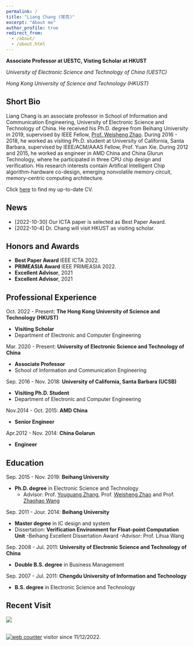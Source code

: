 ```yaml
---
permalink: /
title: "Liang Chang (常亮)"
excerpt: "About me"
author_profile: true
redirect_from: 
  - /about/
  - /about.html
---
```


**Associate Professor at UESTC, Visting Scholar at HKUST**

*University of Electronic Science and Technology of China (UESTC)*

*Hong Kong University of Science and Technology (HKUST)*

## Short Bio
Liang Chang is an associate professor in School of Information and Communication Engineering, University of Electronic Science and Technology of China. He received his Ph.D. degree from Beihang University in 2019, supervised by IEEE Fellow, [Prof. Weisheng Zhao](https://shi.buaa.edu.cn/09688/en/index/28579/list/index.htm). During 2016 - 2018, he worked as visiting Ph.D. student at University of California, Santa Barbara, supervised by IEEE/ACM/AAAS Fellow, Prof. Yuan Xie. During 2012 and 2015, he worked as engineer in AMD China and China Glurun Technology, where he participated in three CPU chip design and verification. His research interests contain Artifical Intelligent Chip algorithm-hardware co-design, emerging nonvolatile memory circuit, memory-centric computing architecture.

Click [here](../pages/cv) to find my up-to-date CV.


## News
+ [2022-10-30] Our ICTA paper is selected as Best Paper Award. 
+ [2022-10-4] Dr. Chang will visit HKUST as visiting scholar. 

## Honors and Awards
* **Best Paper Award** IEEE ICTA 2022. 
* **PRIMEASIA Award** IEEE PRIMEASIA 2022.
* **Excellent Advisor**, 2021
* **Excellent Advisor**, 2021

## Professional Experience
Oct. 2022 - Present: **The Hong Kong University of Science and Technology (HKUST)**
* **Visiting Scholar**
* Department of Electronic and Computer Engineering

Mar. 2020 - Present: **University of Electronic Science and Technology of China**
* **Associate Professor**
* School of Information and Communication Engineering

Sep. 2016 - Nov. 2018: **University of California, Santa Barbara (UCSB)**
* **Visiting Ph.D. Student**
* Department of Electronic and Computer Engineering

Nov.2014 - Oct. 2015: **AMD China**
* **Senior Engineer**

Apr.2012 - Nov. 2014: **China Golarun**
* **Engineer**

## Education
Sep. 2015 - Nov. 2019: **Beihang University**
* **Ph.D. degree** in Electronic Science and Technology
  - Advisor: Prof. [Youguang Zhang](https://ieeexplore.ieee.org/author/37085880412), Prof. [Weisheng Zhao](https://shi.buaa.edu.cn/09688/en/index.htm) and Prof. [Zhaohao Wang](https://shi.buaa.edu.cn/howard/en/index.htm)

Sep. 2011 - Jour. 2014: **Beihang University**
* **Master degree** in IC design and system
* Dissertation: **Verification Environment for Float-point Computation Unit**
  -Beihang Excellent Dissertation Award
  -Advisor: Prof. Lihua Wang
  
Sep. 2008 - Jul. 2011: **University of Electronic Science and Technology of China**
* **Double B.S. degree** in Business Management

Sep. 2007 - Jul. 2011: **Chengdu University of Information and Technology**
* **B.S. degree** in Electronic Science and Technology


## Recent Visit
<a href="https://clustrmaps.com/site/1brbw" title="Visit tracker"><img src="//www.clustrmaps.com/map_v2.png?d=6AjAnwmIYquPYU_qVegL3qa1-llGAoVwOxw5KZCbXZM&cl=ffffff"></a>

<br>

<!-- hitwebcounter Code START -->
<a href="https://www.hitwebcounter.com" target="_blank">
<img src="https://hitwebcounter.com/counter/counter.php?page=8065533&style=0038&nbdigits=6&type=page&initCount=0" title="Free Counter" Alt="web counter"   
border="0" /></a> visitor since 11/12/2022.     
